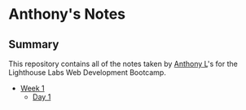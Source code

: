 # Anthony's Notes

## Summary 

This repository contains all of the notes taken by [Anthony L](https://github.com/alasam/)'s for the Lighthouse Labs Web Development Bootcamp.

* [Week 1](/Week_1)
  * [Day 1](Week_1/Day_1)